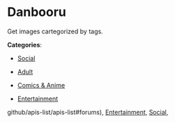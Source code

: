 # Danbooru

Get images cartegorized by tags.

**Categories**:

- [Social](https://github/apis-list/apis-list#social)

- [Adult](https://github/apis-list/apis-list#adult)

- [Comics & Anime](https://github/apis-list/apis-list#comics-and-anime)

- [Entertainment](https://github/apis-list/apis-list#entertainment)



github/apis-list/apis-list#forums), [Entertainment](https://github/apis-list/apis-list#entertainment), [Social](https://github/apis-list/apis-list#social),


